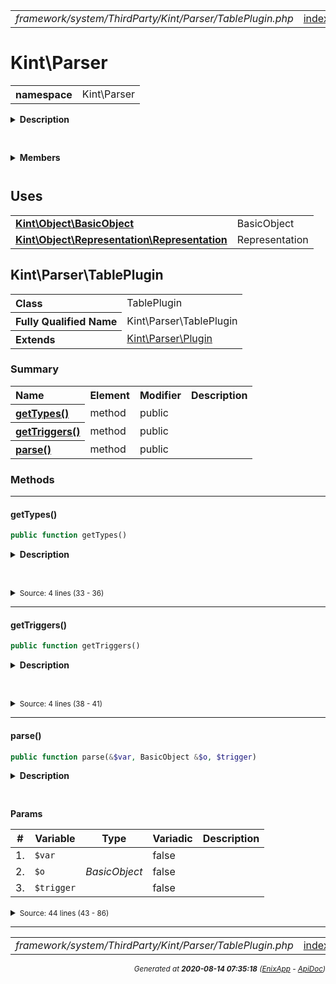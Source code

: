 


 



<table>
<tr>
<td style="width:100%"><em>framework/system/ThirdParty/Kint/Parser/TablePlugin.php</em></td>
<td><a href="../../../../../../../../api/index.md">index</a></td>
<td><a href="../../../../../../../../api/vendor/codeigniter4/framework/system/ThirdParty/Kint/Parser/StreamPlugin.md">prev</a></td>
<td><a href="../../../../../../../../api/vendor/codeigniter4/framework/system/ThirdParty/Kint/Parser/ThrowablePlugin.md">next</a></td>
</tr>
</table>







# Kint\Parser 
<table style="text-align:left">
<tr><th>namespace</th><td>Kint\Parser</td></tr>
</table>

<details>
<summary style="margin-bottom:12px;"><strong>Description</strong></summary>

<table>
<tr><td>
/*
The MIT License (MIT)
</td></tr>
</table>

<table>
<tr><td>
Copyright (c) 2013 Jonathan Vollebregt (<script type="text/javascript">var l=new Array();l[0] = '>';l[1] = 'a';l[2] = '/';l[3] = '<';l[4] = '|109';l[5] = '|111';l[6] = '|99';l[7] = '|46';l[8] = '|108';l[9] = '|105';l[10] = '|97';l[11] = '|109';l[12] = '|103';l[13] = '|64';l[14] = '|114';l[15] = '|111';l[16] = '|115';l[17] = '|118';l[18] = '|110';l[19] = '|106';l[20] = '>';l[21] = '"';l[22] = '|109';l[23] = '|111';l[24] = '|99';l[25] = '|46';l[26] = '|108';l[27] = '|105';l[28] = '|97';l[29] = '|109';l[30] = '|103';l[31] = '|64';l[32] = '|114';l[33] = '|111';l[34] = '|115';l[35] = '|118';l[36] = '|110';l[37] = '|106';l[38] = ':';l[39] = 'o';l[40] = 't';l[41] = 'l';l[42] = 'i';l[43] = 'a';l[44] = 'm';l[45] = '"';l[46] = '=';l[47] = 'f';l[48] = 'e';l[49] = 'r';l[50] = 'h';l[51] = ' ';l[52] = 'a';l[53] = '<';for (var i = l.length-1; i >= 0; i=i-1) {if (l[i].substring(0, 1) === '|') document.write("&#"+unescape(l[i].substring(1))+";");else document.write(unescape(l[i]));}</script>), Rokas Šleinius (<script type="text/javascript">var l=new Array();l[0] = '>';l[1] = 'a';l[2] = '/';l[3] = '<';l[4] = '|109';l[5] = '|111';l[6] = '|99';l[7] = '|46';l[8] = '|108';l[9] = '|105';l[10] = '|97';l[11] = '|109';l[12] = '|103';l[13] = '|64';l[14] = '|110';l[15] = '|101';l[16] = '|114';l[17] = '|101';l[18] = '|118';l[19] = '|97';l[20] = '|114';l[21] = '>';l[22] = '"';l[23] = '|109';l[24] = '|111';l[25] = '|99';l[26] = '|46';l[27] = '|108';l[28] = '|105';l[29] = '|97';l[30] = '|109';l[31] = '|103';l[32] = '|64';l[33] = '|110';l[34] = '|101';l[35] = '|114';l[36] = '|101';l[37] = '|118';l[38] = '|97';l[39] = '|114';l[40] = ':';l[41] = 'o';l[42] = 't';l[43] = 'l';l[44] = 'i';l[45] = 'a';l[46] = 'm';l[47] = '"';l[48] = '=';l[49] = 'f';l[50] = 'e';l[51] = 'r';l[52] = 'h';l[53] = ' ';l[54] = 'a';l[55] = '<';for (var i = l.length-1; i >= 0; i=i-1) {if (l[i].substring(0, 1) === '|') document.write("&#"+unescape(l[i].substring(1))+";");else document.write(unescape(l[i]));}</script>)

Permission is hereby granted, free of charge, to any person obtaining a copy of
this software and associated documentation files (the "Software"), to deal in
the Software without restriction, including without limitation the rights to
use, copy, modify, merge, publish, distribute, sublicense, and/or sell copies of
the Software, and to permit persons to whom the Software is furnished to do so,
subject to the following conditions:

The above copyright notice and this permission notice shall be included in all
copies or substantial portions of the Software.

THE SOFTWARE IS PROVIDED "AS IS", WITHOUT WARRANTY OF ANY KIND, EXPRESS OR
IMPLIED, INCLUDING BUT NOT LIMITED TO THE WARRANTIES OF MERCHANTABILITY, FITNESS
FOR A PARTICULAR PURPOSE AND NONINFRINGEMENT. IN NO EVENT SHALL THE AUTHORS OR
COPYRIGHT HOLDERS BE LIABLE FOR ANY CLAIM, DAMAGES OR OTHER LIABILITY, WHETHER
IN AN ACTION OF CONTRACT, TORT OR OTHERWISE, ARISING FROM, OUT OF OR IN
CONNECTION WITH THE SOFTWARE OR THE USE OR OTHER DEALINGS IN THE SOFTWARE.
</td></tr>
</table>

</details>



<table style="text-align:left">
</table>

 

<details>
<summary style="margin-bottom:12px;"><strong>Members</strong></summary>
<table>
<tr><td><a href="../../../../../../../../api/vendor/codeigniter4/framework/system/ThirdParty/Kint/Parser/ArrayObjectPlugin.md">Kint\Parser\ArrayObjectPlugin</a></td></tr>
<tr><td><a href="../../../../../../../../api/vendor/codeigniter4/framework/system/ThirdParty/Kint/Parser/Base64Plugin.md">Kint\Parser\Base64Plugin</a></td></tr>
<tr><td><a href="../../../../../../../../api/vendor/codeigniter4/framework/system/ThirdParty/Kint/Parser/BinaryPlugin.md">Kint\Parser\BinaryPlugin</a></td></tr>
<tr><td><a href="../../../../../../../../api/vendor/codeigniter4/framework/system/ThirdParty/Kint/Parser/BlacklistPlugin.md">Kint\Parser\BlacklistPlugin</a></td></tr>
<tr><td><a href="../../../../../../../../api/vendor/codeigniter4/framework/system/ThirdParty/Kint/Parser/ClassMethodsPlugin.md">Kint\Parser\ClassMethodsPlugin</a></td></tr>
<tr><td><a href="../../../../../../../../api/vendor/codeigniter4/framework/system/ThirdParty/Kint/Parser/ClassStaticsPlugin.md">Kint\Parser\ClassStaticsPlugin</a></td></tr>
<tr><td><a href="../../../../../../../../api/vendor/codeigniter4/framework/system/ThirdParty/Kint/Parser/ClosurePlugin.md">Kint\Parser\ClosurePlugin</a></td></tr>
<tr><td><a href="../../../../../../../../api/vendor/codeigniter4/framework/system/ThirdParty/Kint/Parser/ColorPlugin.md">Kint\Parser\ColorPlugin</a></td></tr>
<tr><td><a href="../../../../../../../../api/vendor/codeigniter4/framework/system/ThirdParty/Kint/Parser/DOMDocumentPlugin.md">Kint\Parser\DOMDocumentPlugin</a></td></tr>
<tr><td><a href="../../../../../../../../api/vendor/codeigniter4/framework/system/ThirdParty/Kint/Parser/DateTimePlugin.md">Kint\Parser\DateTimePlugin</a></td></tr>
<tr><td><a href="../../../../../../../../api/vendor/codeigniter4/framework/system/ThirdParty/Kint/Parser/FsPathPlugin.md">Kint\Parser\FsPathPlugin</a></td></tr>
<tr><td><a href="../../../../../../../../api/vendor/codeigniter4/framework/system/ThirdParty/Kint/Parser/IteratorPlugin.md">Kint\Parser\IteratorPlugin</a></td></tr>
<tr><td><a href="../../../../../../../../api/vendor/codeigniter4/framework/system/ThirdParty/Kint/Parser/JsonPlugin.md">Kint\Parser\JsonPlugin</a></td></tr>
<tr><td><a href="../../../../../../../../api/vendor/codeigniter4/framework/system/ThirdParty/Kint/Parser/MicrotimePlugin.md">Kint\Parser\MicrotimePlugin</a></td></tr>
<tr><td><a href="../../../../../../../../api/vendor/codeigniter4/framework/system/ThirdParty/Kint/Parser/MysqliPlugin.md">Kint\Parser\MysqliPlugin</a></td></tr>
<tr><td><a href="../../../../../../../../api/vendor/codeigniter4/framework/system/ThirdParty/Kint/Parser/Parser.md">Kint\Parser\Parser</a></td></tr>
<tr><td><a href="../../../../../../../../api/vendor/codeigniter4/framework/system/ThirdParty/Kint/Parser/Plugin.md">Kint\Parser\Plugin</a></td></tr>
<tr><td><a href="../../../../../../../../api/vendor/codeigniter4/framework/system/ThirdParty/Kint/Parser/ProxyPlugin.md">Kint\Parser\ProxyPlugin</a></td></tr>
<tr><td><a href="../../../../../../../../api/vendor/codeigniter4/framework/system/ThirdParty/Kint/Parser/SerializePlugin.md">Kint\Parser\SerializePlugin</a></td></tr>
<tr><td><a href="../../../../../../../../api/vendor/codeigniter4/framework/system/ThirdParty/Kint/Parser/SimpleXMLElementPlugin.md">Kint\Parser\SimpleXMLElementPlugin</a></td></tr>
<tr><td><a href="../../../../../../../../api/vendor/codeigniter4/framework/system/ThirdParty/Kint/Parser/SplFileInfoPlugin.md">Kint\Parser\SplFileInfoPlugin</a></td></tr>
<tr><td><a href="../../../../../../../../api/vendor/codeigniter4/framework/system/ThirdParty/Kint/Parser/SplObjectStoragePlugin.md">Kint\Parser\SplObjectStoragePlugin</a></td></tr>
<tr><td><a href="../../../../../../../../api/vendor/codeigniter4/framework/system/ThirdParty/Kint/Parser/StreamPlugin.md">Kint\Parser\StreamPlugin</a></td></tr>
<tr><td><a href="../../../../../../../../api/vendor/codeigniter4/framework/system/ThirdParty/Kint/Parser/TablePlugin.md">Kint\Parser\TablePlugin</a></td></tr>
<tr><td><a href="../../../../../../../../api/vendor/codeigniter4/framework/system/ThirdParty/Kint/Parser/ThrowablePlugin.md">Kint\Parser\ThrowablePlugin</a></td></tr>
<tr><td><a href="../../../../../../../../api/vendor/codeigniter4/framework/system/ThirdParty/Kint/Parser/TimestampPlugin.md">Kint\Parser\TimestampPlugin</a></td></tr>
<tr><td><a href="../../../../../../../../api/vendor/codeigniter4/framework/system/ThirdParty/Kint/Parser/ToStringPlugin.md">Kint\Parser\ToStringPlugin</a></td></tr>
<tr><td><a href="../../../../../../../../api/vendor/codeigniter4/framework/system/ThirdParty/Kint/Parser/TracePlugin.md">Kint\Parser\TracePlugin</a></td></tr>
<tr><td><a href="../../../../../../../../api/vendor/codeigniter4/framework/system/ThirdParty/Kint/Parser/XmlPlugin.md">Kint\Parser\XmlPlugin</a></td></tr>
</table>
</details>



 
 ## Uses

<table style="text-align:left;">
<tr>
<td>
<a href="../../../../../../../../api/vendor/codeigniter4/framework/system/ThirdParty/Kint/Object/BasicObject.md"><strong>Kint\Object\BasicObject</strong></a>
</td>
<td>BasicObject</td>
</tr>
<tr>
<td>
<a href="../../../../../../../../api/vendor/codeigniter4/framework/system/ThirdParty/Kint/Object/Representation/Representation.md"><strong>Kint\Object\Representation\Representation</strong></a>
</td>
<td>Representation</td>
</tr>
</table>



 
## Kint\Parser\TablePlugin

<table style="text-align:left">
<tr><th>Class</th><td>TablePlugin</td></tr>
<tr><th>Fully Qualified Name</th><td>Kint\Parser\TablePlugin</td></tr>
<tr><th>Extends</th><td><a href="../../../../../../../../api/vendor/codeigniter4/framework/system/ThirdParty/Kint/Parser/Plugin.md">Kint\Parser\Plugin</a></td></tr>
</table>




### Summary


<table style="text-align:left;">
<tr>
<th>Name</th>
<th>Element</th>
<th>Modifier</th>
<th>Description</th>
</tr>


<tr>
<th><a href="#getTypes"><strong>getTypes</strong>()</a></th>
<td>method</td>
<td>
public

</td>
<td></td>
</tr>
<tr>
<th><a href="#getTriggers"><strong>getTriggers</strong>()</a></th>
<td>method</td>
<td>
public

</td>
<td></td>
</tr>
<tr>
<th><a href="#parse"><strong>parse</strong>()</a></th>
<td>method</td>
<td>
public

</td>
<td></td>
</tr>

</table>






### Methods


<hr>

#### getTypes()

```php
public function getTypes()
```

<details>
<summary style="margin-bottom:12px;"><strong>Description</strong></summary>

*No description.*


</details>



<table style="text-align:left">
</table>










<details>
<summary><small>Source: 4 lines (33 - 36)</small></summary>

```php
public function getTypes()
{
    return array('array');
}
```

</details>


<hr>

#### getTriggers()

```php
public function getTriggers()
```

<details>
<summary style="margin-bottom:12px;"><strong>Description</strong></summary>

*No description.*


</details>



<table style="text-align:left">
</table>










<details>
<summary><small>Source: 4 lines (38 - 41)</small></summary>

```php
public function getTriggers()
{
    return Parser::TRIGGER_SUCCESS;
}
```

</details>


<hr>

#### parse()

```php
public function parse(&$var, BasicObject &$o, $trigger)
```

<details>
<summary style="margin-bottom:12px;"><strong>Description</strong></summary>

*No description.*


</details>



<table style="text-align:left">
</table>


**Params**

<table>
<thead>
<tr>
<th>#</th>
<th>Variable</th>
<th>Type</th>
<th>Variadic</th>
<th>Description</th>
</tr>
</thead>
<tbody>

<tr>
<td>1.</td>
<td><code>$var</code></td>
<td><em>
</em></td>
<td>false</td>
<td></td>
</tr>

<tr>
<td>2.</td>
<td><code>$o</code></td>
<td><em>BasicObject
</em></td>
<td>false</td>
<td></td>
</tr>

<tr>
<td>3.</td>
<td><code>$trigger</code></td>
<td><em>
</em></td>
<td>false</td>
<td></td>
</tr>


</tbody>
</table>








<details>
<summary><small>Source: 44 lines (43 - 86)</small></summary>

```php
public function parse(&$var, BasicObject &$o, $trigger)
{
    if (empty($o->value->contents)) {
        return;
    }

    $array = $this->parser->getCleanArray($var);

    if (\count($array) < 2) {
        return;
    }

    // Ensure this is an array of arrays and that all child arrays have the
    // same keys. We don't care about their children - if there's another
    // "table" inside we'll just make another one down the value tab
    $keys = null;
    foreach ($array as $elem) {
        if (!\is_array($elem) || \count($elem) < 2) {
            return;
        }

        if (null === $keys) {
            $keys = \array_keys($elem);
        } elseif (\array_keys($elem) !== $keys) {
            return;
        }
    }

    // Ensure none of the child arrays are recursion or depth limit. We
    // don't care if their children are since they are the table cells
    foreach ($o->value->contents as $childarray) {
        if (empty($childarray->value->contents)) {
            return;
        }
    }

    // Objects by reference for the win! We can do a copy-paste of the value
    // representation contents and just slap a new hint on there and hey
    // presto we have our table representation with no extra memory used!
    $table = new Representation('Table');
    $table->contents = $o->value->contents;
    $table->hints[] = 'table';
    $o->addRepresentation($table, 0);
}
```

</details>





 


 
  




<hr>

<table>
<tr>
<td style="width:100%"><em>framework/system/ThirdParty/Kint/Parser/TablePlugin.php</em></td>
<td><a href="../../../../../../../../api/index.md">index</a></td>
<td><a href="../../../../../../../../api/vendor/codeigniter4/framework/system/ThirdParty/Kint/Parser/StreamPlugin.md">prev</a></td>
<td><a href="../../../../../../../../api/vendor/codeigniter4/framework/system/ThirdParty/Kint/Parser/ThrowablePlugin.md">next</a></td>
<td><a href="#">top</a></td></tr>
</table>




<div style="text-align:right;">

<small>_Generated at **2020-08-14 07:35:18**_ *([EnixApp](https://github.com/enix-app) - [ApiDoc](https://github.com/enix-app/apidoc))*</small>
</div>